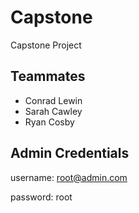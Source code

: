 # Capstone
Capstone Project

## Teammates
* Conrad Lewin
* Sarah Cawley
* Ryan Cosby

## Admin Credentials
username: root@admin.com

password: root
